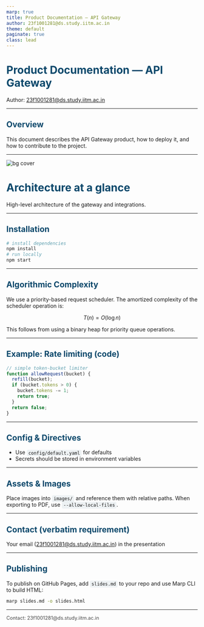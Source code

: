 ```yaml
---
marp: true
title: Product Documentation — API Gateway
author: 23f1001281@ds.study.iitm.ac.in
theme: default
paginate: true
class: lead
---
```


<style>
/* Custom theme tweaks for Marp (inline) */
section {
  font-family: Inter, system-ui, -apple-system, "Segoe UI", Roboto, "Helvetica Neue", Arial;
}
h1, h2, h3 { color: #0b486b; }
footer { font-size: 0.8rem; opacity: 0.8 }
code { background: rgba(11,72,107,0.06); padding: 0.15em 0.35em; border-radius: 4px; }
</style>

<!-- _header: "Product Documentation — API Gateway" -->
<!-- _footer: "Contact: 23f1001281@ds.study.iitm.ac.in" -->

# Product Documentation — API Gateway

Author: 23f1001281@ds.study.iitm.ac.in

---

## Overview

This document describes the API Gateway product, how to deploy it, and how to contribute to the project.

<!-- _class: lead -->

---

<!-- Slide with background image -->
![bg cover](images/architecture-bg.jpg)

# Architecture at a glance

High-level architecture of the gateway and integrations.

---

## Installation

```bash
# install dependencies
npm install
# run locally
npm start
```

<!-- _footer: "Install: run npm install && npm start" -->

---

## Algorithmic Complexity

We use a priority-based request scheduler. The amortized complexity of the scheduler operation is:

$$
T(n) = O(\log n)
$$

This follows from using a binary heap for priority queue operations.

---

## Example: Rate limiting (code)

```javascript
// simple token-bucket limiter
function allowRequest(bucket) {
  refill(bucket);
  if (bucket.tokens > 0) {
    bucket.tokens -= 1;
    return true;
  }
  return false;
}
```

---

## Config & Directives

- Use `config/default.yaml` for defaults
- Secrets should be stored in environment variables

<!-- _color: #0b486b -->

---

## Assets & Images

Place images into `images/` and reference them with relative paths. When exporting to PDF, use `--allow-local-files`.

---

## Contact (verbatim requirement)

Your email (23f1001281@ds.study.iitm.ac.in) in the presentation

<!-- This line is intentionally verbatim per assignment instructions -->

---

## Publishing

To publish on GitHub Pages, add `slides.md` to your repo and use Marp CLI to build HTML:

```bash
marp slides.md -o slides.html
```

---

<footer>Contact: 23f1001281@ds.study.iitm.ac.in</footer>
